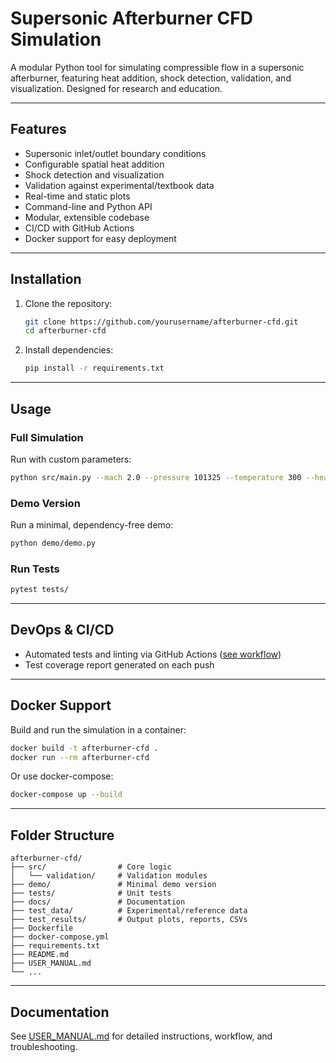 # Supersonic Afterburner CFD Simulation

A modular Python tool for simulating compressible flow in a supersonic afterburner, featuring heat addition, shock detection, validation, and visualization. Designed for research and education.

---

## Features
- Supersonic inlet/outlet boundary conditions
- Configurable spatial heat addition
- Shock detection and visualization
- Validation against experimental/textbook data
- Real-time and static plots
- Command-line and Python API
- Modular, extensible codebase
- CI/CD with GitHub Actions
- Docker support for easy deployment

---

## Installation
1. Clone the repository:
   ```bash
   git clone https://github.com/yourusername/afterburner-cfd.git
   cd afterburner-cfd
   ```
2. Install dependencies:
   ```bash
   pip install -r requirements.txt
   ```

---

## Usage
### Full Simulation
Run with custom parameters:
```bash
python src/main.py --mach 2.0 --pressure 101325 --temperature 300 --heat_peak 1e6 --heat_width 0.1 --length 1.0 --points 1000 --export --output results.csv
```

### Demo Version
Run a minimal, dependency-free demo:
```bash
python demo/demo.py
```

### Run Tests
```bash
pytest tests/
```

---

## DevOps & CI/CD
- Automated tests and linting via GitHub Actions ([see workflow](.github/workflows/python-ci.yml))
- Test coverage report generated on each push

---

## Docker Support
Build and run the simulation in a container:
```bash
docker build -t afterburner-cfd .
docker run --rm afterburner-cfd
```
Or use docker-compose:
```bash
docker-compose up --build
```

---

## Folder Structure
```
afterburner-cfd/
├── src/                # Core logic
│   └── validation/     # Validation modules
├── demo/               # Minimal demo version
├── tests/              # Unit tests
├── docs/               # Documentation
├── test_data/          # Experimental/reference data
├── test_results/       # Output plots, reports, CSVs
├── Dockerfile
├── docker-compose.yml
├── requirements.txt
├── README.md
├── USER_MANUAL.md
└── ...
```

---

## Documentation
See [USER_MANUAL.md](USER_MANUAL.md) for detailed instructions, workflow, and troubleshooting.
